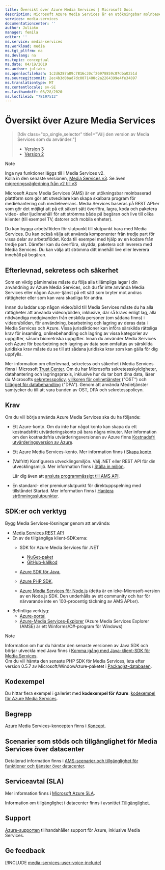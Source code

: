 ```yaml
---
title: Översikt över Azure Media Services | Microsoft Docs
description: Microsoft Azure Media Services är en utökningsbar molnbaserad plattform som gör att utvecklare kan skapa skalbara program för mediehantering och medieleverans. Den här artikeln innehåller en översikt över Azure Media Services.
services: media-services
documentationcenter: ''
author: Juliako
manager: femila
editor: ''
ms.service: media-services
ms.workload: media
ms.tgt_pltfrm: na
ms.devlang: na
ms.topic: conceptual
ms.date: 04/19/2019
ms.author: juliako
ms.openlocfilehash: 1c2d6287a89c7816c30cf26978859c07dba0251d
ms.sourcegitcommit: 2ec4b3d0bad7dc0071400c2a2264399e4fe34897
ms.translationtype: MT
ms.contentlocale: sv-SE
ms.lasthandoff: 03/28/2020
ms.locfileid: "78197512"
---
```

# <a name="azure-media-services-overview"></a>Översikt över Azure Media Services 

> [!div class="op_single_selector" title1="Välj den version av Media Services som du använder:"]
> * [Version 3](../latest/media-services-overview.md)
> * [Version 2](media-services-overview.md)

> [!NOTE]
> Inga nya funktioner läggs till i Media Services v2. <br/>Kolla in den senaste versionen, [Media Services v3](https://docs.microsoft.com/azure/media-services/latest/). Se även [migreringsvägledning från v2 till v3](../latest/migrate-from-v2-to-v3.md)

Microsoft Azure Media Services (AMS) är en utökningsbar molnbaserad plattform som gör att utvecklare kan skapa skalbara program för mediehantering och medieleverans. Media Services baseras på REST API:er som gör det möjligt att på ett säkert sätt överföra, lagra, koda och paketera video- eller ljudinnehåll för att strömma både på begäran och live till olika klienter (till exempel TV, datorer och mobila enheter).

Du kan bygga arbetsflöden för slutpunkt till slutpunkt bara med Media Services. Du kan också välja att använda komponenter från tredje part för vissa delar av arbetsflödet. Koda till exempel med hjälp av en kodare från tredje part. Därefter kan du överföra, skydda, paketera och leverera med Media Services. Du kan välja att strömma ditt innehåll live eller leverera innehåll på begäran. 


## <a name="compliance-privacy-and-security"></a>Efterlevnad, sekretess och säkerhet

Som en viktig påminnelse måste du följa alla tillämpliga lagar i din användning av Azure Media Services, och du får inte använda Media Services eller någon Azure-tjänst på ett sätt som bryter mot andras rättigheter eller som kan vara skadliga för andra.

Innan du laddar upp någon video/bild till Media Services måste du ha alla rättigheter att använda videon/bilden, inklusive, där så krävs enligt lag, alla nödvändiga medgivanden från enskilda personer (om sådana finns) i videon/bilden, för användning, bearbetning och lagring av deras data i Media Services och Azure. Vissa jurisdiktioner kan införa särskilda rättsliga krav för insamling, onlinebehandling och lagring av vissa kategorier av uppgifter, såsom biometriska uppgifter. Innan du använder Media Services och Azure för bearbetning och lagring av data som omfattas av särskilda juridiska krav måste du se till att sådana juridiska krav som kan gälla för dig uppfylls.

Mer information om efterlevnad, sekretess och säkerhet i Media Services finns i Microsoft [Trust Center](https://www.microsoft.com/trust-center/?rtc=1). Om du har Microsofts sekretessskyldigheter, datahantering och lagringspraxis, inklusive hur du tar bort dina data, läser du Microsofts [sekretesspolicy,](https://privacy.microsoft.com/PrivacyStatement) [villkoren för onlinetjänster](https://www.microsoft.com/licensing/product-licensing/products?rtc=1) ("OST") och [tillägget för databehandling](https://www.microsoftvolumelicensing.com/DocumentSearch.aspx?Mode=3&DocumentTypeId=67) ("DPA"). Genom att använda Medietjänster samtycker du till att vara bunden av OST, DPA och sekretesspolicyn.
 
## <a name="prerequisites"></a>Krav

Om du vill börja använda Azure Media Services ska du ha följande:

* Ett Azure-konto. Om du inte har något konto kan skapa du ett kostnadsfritt utvärderingskonto på bara några minuter. Mer information om den kostnadsfria utvärderingsversionen av Azure finns [Kostnadsfri utvärderingsversion av Azure](https://azure.microsoft.com).
* Ett Azure Media Services-konto. Mer information finns i [Skapa konto](media-services-portal-create-account.md).
* (Valfritt) Konfigurera utvecklingsmiljön. Välj .NET eller REST API för din utvecklingsmiljö. Mer information finns i [Ställa in miljön](media-services-dotnet-how-to-use.md).

    Lär dig även att [ansluta programmässigt till AMS API](media-services-use-aad-auth-to-access-ams-api.md).
* En standard- eller premiumslutpunkt för direktuppspelning med tillståndet Startad.  Mer information finns i [Hantera strömningsslutpunkter](media-services-portal-manage-streaming-endpoints.md).

## <a name="sdks-and-tools"></a>SDK:er och verktyg

Bygg Media Services-lösningar genom att använda:

* [Media Services REST API](https://docs.microsoft.com/rest/api/media/operations/azure-media-services-rest-api-reference)
* En av de tillgängliga klient-SDK:erna:
    * SDK för Azure Media Services för .NET
    
        * [NuGet-paket](https://www.nuget.org/packages/windowsazure.mediaservices/)
        * [GitHub-källkod](https://github.com/Azure/azure-sdk-for-media-services)
    * [Azure SDK för Java](https://github.com/Azure/azure-sdk-for-java),
    * [Azure PHP SDK](https://github.com/Azure/azure-sdk-for-php),
    * [Azure Media Services för Node.js](https://github.com/michelle-becker/node-ams-sdk/blob/master/lib/request.js) (detta är en icke-Microsoft-version av en Node.js SDK. Den underhålls av ett community och har för närvarande inte en 100-procentig täckning av AMS API:er).
* Befintliga verktyg:
    * [Azure-portal](https://portal.azure.com/)
    * [Azure-Media Services-Explorer](https://github.com/Azure/Azure-Media-Services-Explorer) (Azure Media Services Explorer (AMSE) är ett Winforms/C#-program för Windows)

> [!NOTE]
> Information om hur du hämtar den senaste versionen av Java SDK och börjar utveckla med Java finns i [Komma igång med Java-klient-SDK för Media Services](https://docs.microsoft.com/azure/media-services/media-services-java-how-to-use). <br/>
> Om du vill hämta den senaste PHP SDK för Media Services, leta efter version 0.5.7 av Microsoft/WindowAzure-paketet i [Packagist-databasen](https://packagist.org/packages/microsoft/windowsazure#v0.5.7).  

## <a name="code-samples"></a>Kodexempel

Du hittar flera exempel i galleriet med **kodexempel för Azure**: [kodexempel för Azure Media Services](https://azure.microsoft.com/resources/samples/?service=media-services&sort=0).

## <a name="concepts"></a>Begrepp

Azure Media Services-koncepten finns i [Koncept](media-services-concepts.md).

## <a name="supported-scenarios-and-availability-of-media-services-across-data-centers"></a>Scenarier som stöds och tillgänglighet för Media Services över datacenter

Detaljerad information finns i [AMS-scenarier och tillgänglighet för funktioner och tjänster över datacenter](scenarios-and-availability.md).

## <a name="service-level-agreement-sla"></a>Serviceavtal (SLA)

Mer information finns i [Microsoft Azure SLA](https://azure.microsoft.com/support/legal/sla/).

Information om tillgänglighet i datacenter finns i avsnittet [Tillgänglighet](scenarios-and-availability.md#availability).

## <a name="support"></a>Support

[Azure-supporten](https://azure.microsoft.com/support/options/) tillhandahåller support för Azure, inklusive Media Services.

## <a name="provide-feedback"></a>Ge feedback

[!INCLUDE [media-services-user-voice-include](../../../includes/media-services-user-voice-include.md)]
